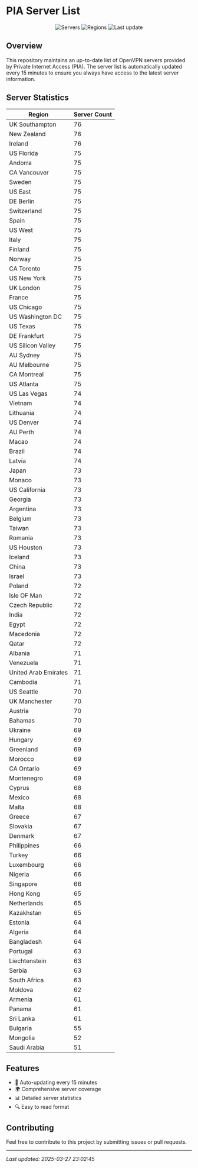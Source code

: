 # PIA Server List

<div align="center">

![Servers](https://img.shields.io/badge/servers-6,830-blue)
![Regions](https://img.shields.io/badge/regions-97-blue)
![Last update](https://img.shields.io/badge/Last_Updated-March_27_2025_18:02_EST-blue)

</div>

## Overview
This repository maintains an up-to-date list of OpenVPN servers provided by Private Internet Access (PIA). The server list is automatically updated every 15 minutes to ensure you always have access to the latest server information.

## Server Statistics
| Region | Server Count |
|--------|--------------|
| UK Southampton                 | 76           |
| New Zealand                    | 76           |
| Ireland                        | 76           |
| US Florida                     | 75           |
| Andorra                        | 75           |
| CA Vancouver                   | 75           |
| Sweden                         | 75           |
| US East                        | 75           |
| DE Berlin                      | 75           |
| Switzerland                    | 75           |
| Spain                          | 75           |
| US West                        | 75           |
| Italy                          | 75           |
| Finland                        | 75           |
| Norway                         | 75           |
| CA Toronto                     | 75           |
| US New York                    | 75           |
| UK London                      | 75           |
| France                         | 75           |
| US Chicago                     | 75           |
| US Washington DC               | 75           |
| US Texas                       | 75           |
| DE Frankfurt                   | 75           |
| US Silicon Valley              | 75           |
| AU Sydney                      | 75           |
| AU Melbourne                   | 75           |
| CA Montreal                    | 75           |
| US Atlanta                     | 75           |
| US Las Vegas                   | 74           |
| Vietnam                        | 74           |
| Lithuania                      | 74           |
| US Denver                      | 74           |
| AU Perth                       | 74           |
| Macao                          | 74           |
| Brazil                         | 74           |
| Latvia                         | 74           |
| Japan                          | 73           |
| Monaco                         | 73           |
| US California                  | 73           |
| Georgia                        | 73           |
| Argentina                      | 73           |
| Belgium                        | 73           |
| Taiwan                         | 73           |
| Romania                        | 73           |
| US Houston                     | 73           |
| Iceland                        | 73           |
| China                          | 73           |
| Israel                         | 73           |
| Poland                         | 72           |
| Isle OF Man                    | 72           |
| Czech Republic                 | 72           |
| India                          | 72           |
| Egypt                          | 72           |
| Macedonia                      | 72           |
| Qatar                          | 72           |
| Albania                        | 71           |
| Venezuela                      | 71           |
| United Arab Emirates           | 71           |
| Cambodia                       | 71           |
| US Seattle                     | 70           |
| UK Manchester                  | 70           |
| Austria                        | 70           |
| Bahamas                        | 70           |
| Ukraine                        | 69           |
| Hungary                        | 69           |
| Greenland                      | 69           |
| Morocco                        | 69           |
| CA Ontario                     | 69           |
| Montenegro                     | 69           |
| Cyprus                         | 68           |
| Mexico                         | 68           |
| Malta                          | 68           |
| Greece                         | 67           |
| Slovakia                       | 67           |
| Denmark                        | 67           |
| Philippines                    | 66           |
| Turkey                         | 66           |
| Luxembourg                     | 66           |
| Nigeria                        | 66           |
| Singapore                      | 66           |
| Hong Kong                      | 65           |
| Netherlands                    | 65           |
| Kazakhstan                     | 65           |
| Estonia                        | 64           |
| Algeria                        | 64           |
| Bangladesh                     | 64           |
| Portugal                       | 63           |
| Liechtenstein                  | 63           |
| Serbia                         | 63           |
| South Africa                   | 63           |
| Moldova                        | 62           |
| Armenia                        | 61           |
| Panama                         | 61           |
| Sri Lanka                      | 61           |
| Bulgaria                       | 55           |
| Mongolia                       | 52           |
| Saudi Arabia                   | 51           |

## Features
- 🔄 Auto-updating every 15 minutes
- 🌍 Comprehensive server coverage
- 📊 Detailed server statistics
- 🔍 Easy to read format

## Contributing
Feel free to contribute to this project by submitting issues or pull requests.

---
*Last updated: 2025-03-27 23:02:45*